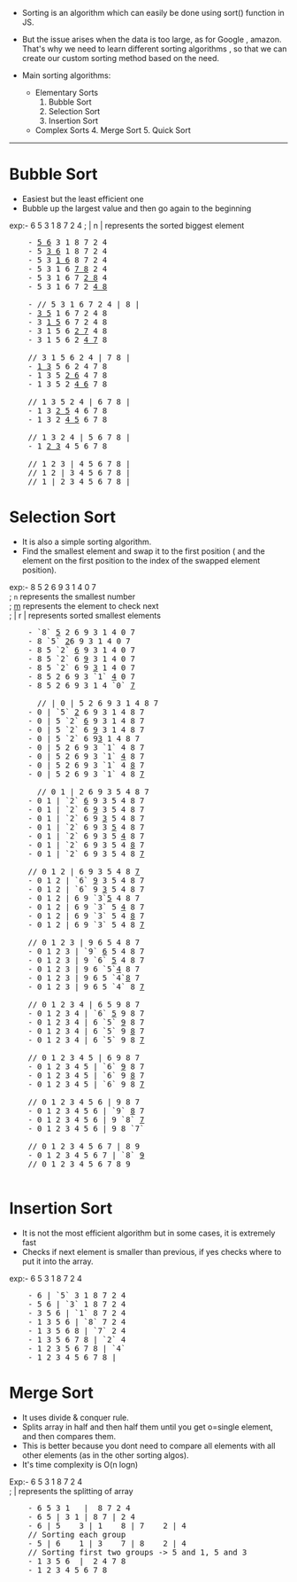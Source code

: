 - Sorting is an algorithm which can easily be done using sort() function in JS.
- But the issue arises when the data is too large, as for Google , amazon. That's why we need to learn different sorting algorithms , so that we can create our custom sorting method based on the need.

- Main sorting algorithms:
  - Elementary Sorts
    1. Bubble Sort
    2. Selection Sort
    3. Insertion Sort
  - Complex Sorts 4. Merge Sort 5. Quick Sort

---

# Bubble Sort

- Easiest but the least efficient one
- Bubble up the largest value and then go again to the beginning

exp:- 6 5 3 1 8 7 2 4
; | n | represents the sorted biggest element

<pre>
    - <ins>5 6</ins> 3 1 8 7 2 4
    - 5 <ins>3 6</ins> 1 8 7 2 4
    - 5 3 <ins>1 6</ins> 8 7 2 4
    - 5 3 1 6 <ins>7 8</ins> 2 4
    - 5 3 1 6 7 <ins>2 8</ins> 4
    - 5 3 1 6 7 2 <ins>4 8</ins></br>
    - // 5 3 1 6 7 2 4 | 8 |
    - <ins>3 5</ins> 1 6 7 2 4 8
    - 3 <ins>1 5</ins> 6 7 2 4 8
    - 3 1 5 6 <ins>2 7</ins> 4 8
    - 3 1 5 6 2 <ins>4 7</ins> 8</br>
    // 3 1 5 6 2 4 | 7 8 |
    - <ins>1 3</ins> 5 6 2 4 7 8
    - 1 3 5 <ins>2 6</ins> 4 7 8
    - 1 3 5 2 <ins>4 6</ins> 7 8</br>
    // 1 3 5 2 4 | 6 7 8 |
    - 1 3 <ins>2 5</ins> 4 6 7 8
    - 1 3 2 <ins>4 5</ins> 6 7 8</br>
    // 1 3 2 4 | 5 6 7 8 |
    - 1 <ins>2 3</ins> 4 5 6 7 8</br>
    // 1 2 3 | 4 5 6 7 8 |
    // 1 2 | 3 4 5 6 7 8 |
    // 1 | 2 3 4 5 6 7 8 |
</pre>

# Selection Sort

- It is also a simple sorting algorithm.
- Find the smallest element and swap it to the first position ( and the element on the first position to the index of the swapped element position).

exp:- 8 5 2 6 9 3 1 4 0 7</br>
; `n` represents the smallest number</br>
; <ins>m</ins> represents the element to check next</br>
; | r | represents sorted smallest elements</br>

<pre>
    - `8` <ins>5</ins> 2 6 9 3 1 4 0 7
    - 8 `5` <ins>2</ins>6 9 3 1 4 0 7
    - 8 5 `2` <ins>6</ins> 9 3 1 4 0 7
    - 8 5 `2` 6 <ins>9</ins> 3 1 4 0 7
    - 8 5 `2` 6 9 <ins>3</ins> 1 4 0 7
    - 8 5 2 6 9 3 `1` <ins>4</ins> 0 7
    - 8 5 2 6 9 3 1 4 `0` <ins>7</ins><br>
      // | 0 | 5 2 6 9 3 1 4 8 7
    - 0 | `5` <ins>2</ins> 6 9 3 1 4 8 7
    - 0 | 5 `2` <ins>6</ins> 9 3 1 4 8 7
    - 0 | 5 `2` 6 <ins>9</ins> 3 1 4 8 7
    - 0 | 5 `2` 6 9<ins>3</ins> 1 4 8 7
    - 0 | 5 2 6 9 3 `1` 4 8 7
    - 0 | 5 2 6 9 3 `1` <ins>4</ins> 8 7
    - 0 | 5 2 6 9 3 `1` 4 <ins>8</ins> 7
    - 0 | 5 2 6 9 3 `1` 4 8 <ins>7</ins></br>
      // 0 1 | 2 6 9 3 5 4 8 7
    - 0 1 | `2` <ins>6</ins> 9 3 5 4 8 7
    - 0 1 | `2` 6 <ins>9</ins> 3 5 4 8 7
    - 0 1 | `2` 6 9 <ins>3</ins> 5 4 8 7
    - 0 1 | `2` 6 9 3 <ins>5</ins> 4 8 7
    - 0 1 | `2` 6 9 3 5 <ins>4</ins> 8 7
    - 0 1 | `2` 6 9 3 5 4 <ins>8</ins> 7
    - 0 1 | `2` 6 9 3 5 4 8 <ins>7</ins></br>
    // 0 1 2 | 6 9 3 5 4 8 <ins>7</ins>
    - 0 1 2 | `6` <ins>9</ins> 3 5 4 8 7
    - 0 1 2 | `6` 9 <ins>3</ins> 5 4 8 7
    - 0 1 2 | 6 9 `3`<ins>5</ins> 4 8 7
    - 0 1 2 | 6 9 `3` 5 <ins>4</ins> 8 7
    - 0 1 2 | 6 9 `3` 5 4 <ins>8</ins> 7
    - 0 1 2 | 6 9 `3` 5 4 8 <ins>7</ins></br>
    // 0 1 2 3 | 9 6 5 4 8 7
    - 0 1 2 3 | `9` <ins>6</ins> 5 4 8 7
    - 0 1 2 3 | 9 `6` <ins>5</ins> 4 8 7
    - 0 1 2 3 | 9 6 `5`<ins>4</ins> 8 7
    - 0 1 2 3 | 9 6 5 `4`<ins>8</ins> 7
    - 0 1 2 3 | 9 6 5 `4` 8 <ins>7</ins></br>
    // 0 1 2 3 4 | 6 5 9 8 7
    - 0 1 2 3 4 | `6` <ins>5</ins> 9 8 7
    - 0 1 2 3 4 | 6 `5` <ins>9</ins> 8 7
    - 0 1 2 3 4 | 6 `5` 9 <ins>8</ins> 7
    - 0 1 2 3 4 | 6 `5` 9 8 <ins>7</ins></br>
    // 0 1 2 3 4 5 | 6 9 8 7
    - 0 1 2 3 4 5 | `6` <ins>9</ins> 8 7
    - 0 1 2 3 4 5 | `6` 9 <ins>8</ins> 7
    - 0 1 2 3 4 5 | `6` 9 8 <ins>7</ins></br>
    // 0 1 2 3 4 5 6 | 9 8 7
    - 0 1 2 3 4 5 6 | `9` <ins>8</ins> 7
    - 0 1 2 3 4 5 6 | 9 `8` <ins>7</ins>
    - 0 1 2 3 4 5 6 | 9 8 `7`</br>
    // 0 1 2 3 4 5 6 7 | 8 9
    - 0 1 2 3 4 5 6 7 | `8` <ins>9</ins>
    // 0 1 2 3 4 5 6 7 8 9

</pre>

# Insertion Sort

- It is not the most efficient algorithm but in some cases, it is extremely fast
- Checks if next element is smaller than previous, if yes checks where to put it into the array.

exp:- 6 5 3 1 8 7 2 4</br>

<pre>
    - 6 | `5` 3 1 8 7 2 4
    - 5 6 | `3` 1 8 7 2 4
    - 3 5 6 | `1` 8 7 2 4
    - 1 3 5 6 | `8` 7 2 4
    - 1 3 5 6 8 | `7` 2 4
    - 1 3 5 6 7 8 | `2` 4
    - 1 2 3 5 6 7 8 | `4`
    - 1 2 3 4 5 6 7 8 |
</pre>

# Merge Sort

- It uses divide & conquer rule.
- Splits array in half and then half them until you get o=single element, and then compares them.
- This is better because you dont need to compare all elements with all other elements (as in the other sorting algos).
- It's time complexity is O(n logn)

Exp:- 6 5 3 1 8 7 2 4</br>
; | represents the splitting of array</br>

<pre>
    - 6 5 3 1   |  8 7 2 4
    - 6 5 | 3 1 | 8 7 | 2 4
    - 6 | 5    3 | 1    8 | 7    2 | 4
    // Sorting each group
    - 5 | 6    1 | 3    7 | 8    2 | 4
    // Sorting first two groups -> 5 and 1, 5 and 3
    - 1 3 5 6  |  2 4 7 8
    - 1 2 3 4 5 6 7 8
</pre>
